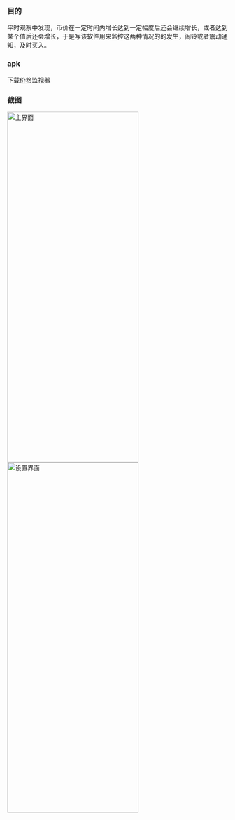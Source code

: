 ### 目的
平时观察中发现，币价在一定时间内增长达到一定幅度后还会继续增长，或者达到某个值后还会增长，于是写该软件用来监控这两种情况的的发生，闹铃或者震动通知，及时买入。

### apk
下载[价格监视器](https://github.com/JokerZhouHao/price_monitor/raw/master/app/release/app-release.apk)

### 截图
<img src="https://github.com/JokerZhouHao/price_monitor/blob/master/data/ui1.png" width = "300" height = "800" alt="主界面" align=center /><br/>
<img src="https://github.com/JokerZhouHao/price_monitor/blob/master/data/ui2.png" width = "300" height = "800" alt="设置界面" align=center />
